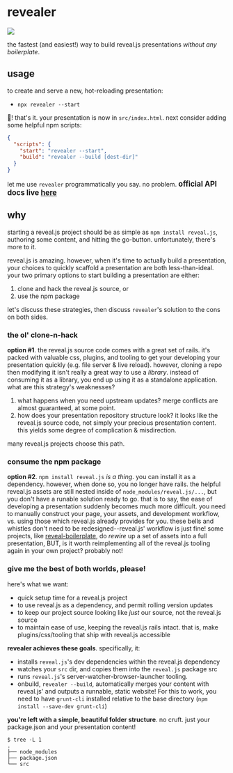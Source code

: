 # revealer

![](https://img.shields.io/badge/standardjs-%E2%9C%93-brightgreen.svg)

the fastest (and easiest!) way to build reveal.js presentations _without any boilerplate_.

## usage

to create and serve a new, hot-reloading presentation:

- `npx revealer --start`

:tada:!  that's it.  your presentation is now in `src/index.html`.  next consider adding some helpful npm scripts:

```json
{
  "scripts": {
    "start": "revealer --start",
    "build": "revealer --build [dest-dir]"
  }
}
```

let me use `revealer` programmatically you say.  no problem.  <big>**official API docs live [here](https://cdaringe.github.io/revealer/)**</big>

## why

starting a reveal.js project should be as simple as `npm install reveal.js`, authoring some content, and hitting the go-button.  unfortunately, there's more to it.

reveal.js is amazing.  however, when it's time to actually build a presentation, your choices to quickly scaffold a presentation are both less-than-ideal.  your two primary options to start building a presentation are either:

1. clone and hack the reveal.js source, or
1. use the npm package

let's discuss these strategies, then discuss `revealer`'s solution to the cons on both sides.

### the ol' clone-n-hack

**option #1**.  the reveal.js source code comes with a great set of rails.  it's packed with valuable css, plugins, and tooling to get your developing your presentation quickly (e.g. file server & live reload).  however, cloning a repo then modifying it isn't really a great way to use a _library_.  instead of consuming it as a library, you end up using it as a standalone application.  what are this strategy's weaknesses?

1. what happens when you need upstream updates? merge conflicts are almost guaranteed, at some point.
1. how does your presentation repository structure look? it looks like the reveal.js source code, not simply your precious presentation content.  this yields some degree of complication & misdirection.

many reveal.js projects choose this path.

### consume the npm package

**option #2**. `npm install reveal.js` _is a thing_.  you can install it as a dependency.  however, when done so, you no longer have rails.  the helpful reveal.js assets are still nested inside of `node_modules/reveal.js/...`, but you don't have a runable solution ready to go.  that is to say, the ease of developing a presentation suddenly becomes much more difficult.  you need to manually construct your page, your assets, and development workflow, vs. using those which reveal.js already provides for you. these bells and whistles don't need to be redesigned--reveal.js' workflow is just fine!  some projects, like [reveal-boilerplate](https://github.com/Retozi/reveal-boilerplate), do _rewire_ up a set of assets into a full presentation, BUT, is it worth reimplementing all of the reveal.js tooling again in your own project?  probably not!

### give me the best of both worlds, please!

here's what we want:
  - quick setup time for a reveal.js project
  - to use reveal.js as a dependency, and permit rolling version updates
  - to keep our project source looking like _just_ our source, not the reveal.js source
  - to maintain ease of use, keeping the reveal.js rails intact.  that is, make  plugins/css/tooling that ship with reveal.js accessible

**revealer achieves these goals**. specifically, it:

  - installs `reveal.js`'s dev dependencies within the reveal.js dependency
  - watches your `src` dir, and copies them into the `reveal.js` package src
  - runs `reveal.js`'s server-watcher-browser-launcher tooling.
  - onbuild, `revealer --build`, automatically merges your content with reveal.js' and outputs a runnable, static website!
        For this to work, you need to have ``grunt-cli`` installed relative to the base directory (``npm install --save-dev grunt-cli``)


**you're left with a simple, beautiful folder structure**.  no cruft.  just your package.json and your presentation content!

```
$ tree -L 1
.
├── node_modules
├── package.json
└── src
```
